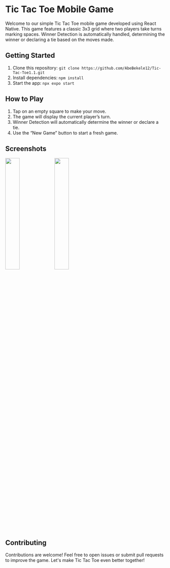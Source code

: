 # Tic Tac Toe Mobile Game

Welcome to our simple Tic Tac Toe mobile game developed using React Native. This game features a classic 3x3 grid where two players take turns marking spaces. Winner Detection is automatically handled, determining the winner or declaring a tie based on the moves made.

## Getting Started
1. Clone this repository: `git clone https://github.com/AbeBekele12/Tic-Tac-Toe1.1.git`
2. Install dependencies: `npm install`
3. Start the app: `npx expo start`

## How to Play
1. Tap on an empty square to make your move.
2. The game will display the current player’s turn.
3. Winner Detection will automatically determine the winner or declare a tie.
4. Use the “New Game” button to start a fresh game.
## Screenshots
<img src="https://github.com/AbeBekele12/Tic-Tac-Toe1.1/assets/113382918/9337865a-ce5e-4315-860f-a610c896aa4c" width="30%" height="30%">

<img src="https://github.com/AbeBekele12/Tic-Tac-Toe1.1/assets/113382918/fc1f06f7-9732-4e9d-9004-49302ae59bab" width="30%" height="30%">

## Contributing
Contributions are welcome! Feel free to open issues or submit pull requests to improve the game. Let's make Tic Tac Toe even better together!
